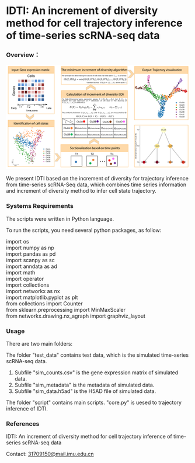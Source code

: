 # IDTI: An increment of diversity method for cell trajectory inference of time-series scRNA-seq data
### Overview：
![image-20220808170723505](workflow.png)

We present IDTI based on the increment of diversity for trajectory inference from time-series scRNA-Seq data, which combines time series information and increment of diversity method to infer cell state trajectory.


### Systems Requirements

The scripts were written in Python language.

To run the scripts, you need several python packages, as follow:

import os  
import numpy as np  
import pandas as pd  
import scanpy as sc   
import anndata as ad  
import math  
import operator  
import collections  
import networkx as nx  
import matplotlib.pyplot as plt  
from collections import Counter  
from sklearn.preprocessing import MinMaxScaler  
from networkx.drawing.nx_agraph import graphviz_layout

### Usage

There are two main folders:

The folder "test_data" contains test data, which is the simulated time-series scRNA-seq data.
1. Subfile "sim_counts.csv" is the gene expression matrix of simulated data.
2. Subfile "sim_metadata" is the metadata of simulated data.
3. Subfile "sim_data.h5ad" is the H5AD file of simulated data.

The folder "script" contains main scripts.
"core.py" is uesed to trajectory inference of IDTI.

### References

IDTI: An increment of diversity method for cell trajectory inference of time-series scRNA-seq data

Contact: 31709150@mail.imu.edu.cn

